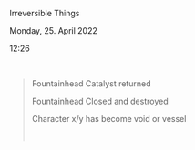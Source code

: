 Irreversible Things

Monday, 25. April 2022

12:26

 

> Fountainhead Catalyst returned
>
> Fountainhead Closed and destroyed
>
> Character x/y has become void or vessel
>
>  
